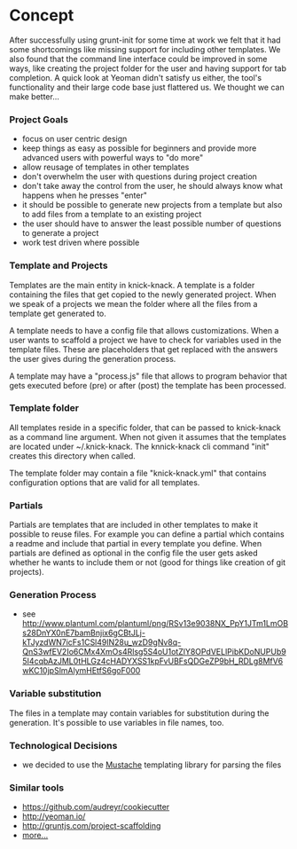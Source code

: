 Concept
===========

After successfully using grunt-init for some time at work we felt that it had some shortcomings like missing support for including other templates. We also found that the command line interface could be improved in some ways, like creating the project folder for the user and having support for tab completion. A quick look at Yeoman didn't satisfy us either, the tool's functionality and their large code base just flattered us. We thought we can make better...

### Project Goals
* focus on user centric design
* keep things as easy as possible for beginners and provide more advanced users with powerful ways to "do more"
* allow reusage of templates in other templates
* don't overwhelm the user with questions during project creation
* don't take away the control from the user, he should always know what happens when he presses "enter"
* it should be possible to generate new projects from a template but also to add files from a template to an existing project
* the user should have to answer the least possible number of questions to generate a project
* work test driven where possible

### Template and Projects
Templates are the main entity in knick-knack. A template is a folder containing the files that get copied to the newly generated project. When we speak of a projects we mean the folder where all the files from a template get generated to. 

A template needs to have a config file that allows customizations. When a user wants to scaffold a project we have to check for variables used in the template files. These are placeholders that get replaced with the answers the user gives during the generation process. 

A template may have a "process.js" file that allows to program behavior that gets executed before (pre) or after (post) the template has been processed. 

### Template folder
All templates reside in a specific folder, that can be passed to knick-knack as a command line argument. When not given it assumes that the templates are located under ~/.knick-knack. The knnick-knack cli command "init" creates this directory when called. 

The template folder may contain a file "knick-knack.yml" that contains configuration options that are valid for all templates. 

### Partials
Partials are templates that are included in other templates to make it possible to reuse files. For example you can define a partial which contains a readme and include that partial in every template you define. When partials are defined as optional in the config file the user gets asked whether he wants to include them or not (good for things like creation of git projects). 

### Generation Process
* see http://www.plantuml.com/plantuml/png/RSv13e9038NX_PpY1JTm1LmOBs28DnYX0nE7bamBnjix6gCBtJLj-kTJyzdWN7icFs1CSl49lN28u_wzD9gNv8q-QnS3wfEV2Io6CMx4XmOs4Rlsg5S4oU1otZlY8OPdVELlPibKDoNUPUb95I4cqbAzJML0tHLGz4cHADYXSS1kpFvUBFsQDGeZP9bH_RDLg8MfV6wKC10jpSlmAlymHEtfS6goF000

### Variable substitution
The files in a template may contain variables for substitution during the generation. It's possible to use variables in file names, too.

### Technological Decisions
* we decided to use the [Mustache](http://mustache.github.io/) templating library for parsing the files

### Similar tools
* https://github.com/audreyr/cookiecutter
* http://yeoman.io/
* http://gruntjs.com/project-scaffolding
* [more...](https://github.com/audreyr/cookiecutter#similar-projects)